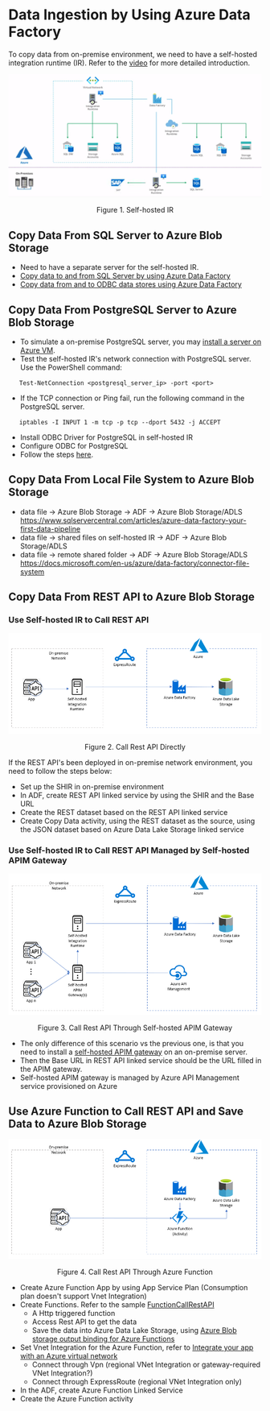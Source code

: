# Data Ingestion by Using Azure Data Factory
To copy data from on-premise environment, we need to have a self-hosted integration runtime (IR). Refer to the [video](https://www.youtube.com/watch?v=weiHOeje-QA) for more detailed introduction.
<div style="align: center">
<img src="images/self-IR.PNG" alt="architecture">
</div>

<p style="text-align: center;">Figure 1. Self-hosted IR</p>

## Copy Data From SQL Server to Azure Blob Storage
* Need to have a separate server for the self-hosted IR.
* [Copy data to and from SQL Server by using Azure Data Factory](https://docs.microsoft.com/en-us/azure/data-factory/connector-sql-server)
* [Copy data from and to ODBC data stores using Azure Data Factory](https://docs.microsoft.com/en-us/azure/data-factory/connector-odbc)
## Copy Data From PostgreSQL Server to Azure Blob Storage
* To simulate a on-premise PostgreSQL server, you may [install a server on Azure VM](https://docs.microsoft.com/en-us/azure/virtual-machines/linux/postgresql-install). 
* Test the self-hosted IR's network connection with PostgreSQL server. Use the PowerShell command:
```
   Test-NetConnection <postgresql_server_ip> -port <port>
```
* If the TCP connection or Ping fail, run the following command in the PostgreSQL server.
```
   iptables -I INPUT 1 -m tcp -p tcp --dport 5432 -j ACCEPT
```
* Install ODBC Driver for PostgreSQL in self-hosted IR
* Configure ODBC for PostgreSQL
* Follow the steps [here](https://docs.microsoft.com/en-us/azure/data-factory/connector-postgresql).
## Copy Data From Local File System to Azure Blob Storage
* data file -> Azure Blob Storage -> ADF -> Azure Blob Storage/ADLS
https://www.sqlservercentral.com/articles/azure-data-factory-your-first-data-pipeline
* data file -> shared files on self-hosted IR -> ADF -> Azure Blob Storage/ADLS
* data file -> remote shared folder -> ADF -> Azure Blob Storage/ADLS
https://docs.microsoft.com/en-us/azure/data-factory/connector-file-system
## Copy Data From REST API to Azure Blob Storage
### Use Self-hosted IR to Call REST API
<div style="align: center">
<img src="images/RestAPI.PNG" alt="architecture">
</div>

<p style="text-align: center;">Figure 2. Call Rest API Directly</p>

If the REST API's been deployed in on-premise network environment, you need to follow the steps below:
* Set up the SHIR in on-premise environment
* In ADF, create REST API linked service by using the SHIR and the Base URL
* Create the REST dataset based on the REST API linked service
* Create Copy Data activity, using the REST dataset as the source, using the JSON dataset based on Azure Data Lake Storage linked service
### Use Self-hosted IR to Call REST API Managed by Self-hosted APIM Gateway
<div style="align: center">
<img src="images/RestAPIGateway.PNG" alt="architecture">
</div>

<p style="text-align: center;">Figure 3. Call Rest API Through Self-hosted APIM Gateway</p>

* The only difference of this scenario vs the previous one, is that you need to install a [self-hosted APIM gateway](https://docs.microsoft.com/en-us/azure/api-management/self-hosted-gateway-overview) on an on-premise server.
* Then the Base URL in REST API linked service should be the URL filled in the APIM gateway.
* Self-hosted APIM gateway is managed by Azure API Management service provisioned on Azure

## Use Azure Function to Call REST API and Save Data to Azure Blob Storage
<div style="align: center">
<img src="images/RestAPIFunction.PNG" alt="architecture">
</div>

<p style="text-align: center;">Figure 4. Call Rest API Through Azure Function</p>

* Create Azure Function App by using App Service Plan (Consumption plan doesn't support Vnet Integration) 
* Create Functions. Refer to the sample [FunctionCallRestAPI](https://github.com/gary918/AzureDataFactory/tree/main/FunctionCallRestAPI)
  * A Http triggered function
  * Access Rest API to get the data
  * Save the data into Azure Data Lake Storage, using [Azure Blob storage output binding for Azure Functions](https://docs.microsoft.com/en-us/azure/azure-functions/functions-bindings-storage-blob-output?tabs=java#http-trigger-using-outputbinding-java)
* Set Vnet Integration for the Azure Function, refer to [Integrate your app with an Azure virtual network](https://docs.microsoft.com/en-us/azure/app-service/web-sites-integrate-with-vnet)
  * Connect through Vpn (regional VNet Integration or gateway-required VNet Integration?)
  * Connect through ExpressRoute (regional VNet Integration only)
* In the ADF, create Azure Function Linked Service
* Create the Azure Function activity